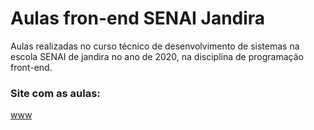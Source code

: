 # Aulas fron-end SENAI Jandira
Aulas realizadas no curso técnico de desenvolvimento de sistemas na escola SENAI de jandira no ano de 2020, na disciplina de programação front-end.

### Site com as aulas:
[www](https://fernandoleonid.github.io/aulas-front-senai/)
